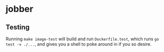 # jobber

## Testing
Running `make image-test` will build and run `Dockerfile.test`, which runs `go test -v ./...`, and gives you a shell to poke around in if you so desire.
